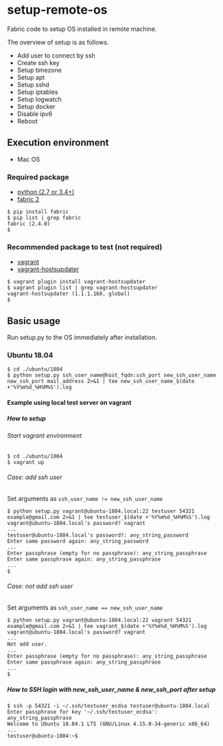 # setup-remote-os

Fabric code to setup OS installed in remote machine.

The overview of setup is as follows.

- Add user to connect by ssh
- Create ssh key
- Setup timezone
- Setup apt
- Setup sshd
- Setup iptables
- Setup logwatch
- Setup docker
- Disable ipv6
- Reboot

## Execution environment

- Mac OS

### Required package

- [python (2.7 or 3.4+)](https://docs.python-guide.org/starting/install3/osx/)
- [fabric 2](http://www.fabfile.org/installing.html)

```
$ pip install fabric
$ pip list | grep fabric
fabric (2.4.0)
$
```

### Recommended package to test (not required)

- [vagrant](https://www.vagrantup.com/intro/getting-started/index.html)
- [vagrant-hostsupdater](https://github.com/cogitatio/vagrant-hostsupdater)

```
$ vagrant plugin install vagrant-hostsupdater
$ vagrant plugin list | grep vagrant-hostsupdater
vagrant-hostsupdater (1.1.1.160, global)
$
```

## Basic usage

Run setup.py to the OS immediately after installation.

### Ubuntu 18.04

```
$ cd ./ubuntu/1804
$ python setup.py ssh_user_name@host_fqdn:ssh_port new_ssh_user_name new_ssh_port mail_address 2>&1 | tee new_ssh_user_name_$(date +'%Y%m%d_%H%M%S').log
```

#### Example using local test server on vagrant

##### How to setup

###### Start vagrant environment

```
$ cd ./ubuntu/1804
$ vagrant up
```

###### Case: add ssh user

Set arguments as `ssh_user_name != new_ssh_user_name`

```
$ python setup.py vagrant@ubuntu-1804.local:22 testuser 54321 example@gmail.com 2>&1 | tee testuser_$(date +'%Y%m%d_%H%M%S').log
vagrant@ubuntu-1804.local's password? vagrant
...
testuser@ubuntu-1804.local's password?: any_string_password
Enter same password again: any_string_password
...
Enter passphrase (empty for no passphrase): any_string_passphrase
Enter same passphrase again: any_string_passphrase
...
$
```

###### Case: not add ssh user

Set arguments as `ssh_user_name == new_ssh_user_name`

```
$ python setup.py vagrant@ubuntu-1804.local:22 vagrant 54321 example@gmail.com 2>&1 | tee vagrant_$(date +'%Y%m%d_%H%M%S').log
vagrant@ubuntu-1804.local's password? vagrant
...
Not add user.
...
Enter passphrase (empty for no passphrase): any_string_passphrase
Enter same passphrase again: any_string_passphrase
...
$
```

##### How to SSH login with new_ssh_user_name & new_ssh_port after setup

```
$ ssh -p 54321 -i ~/.ssh/testuser_ecdsa testuser@ubuntu-1804.local
Enter passphrase for key '~/.ssh/testuser_ecdsa': any_string_passphrase
Welcome to Ubuntu 18.04.1 LTS (GNU/Linux 4.15.0-34-generic x86_64)
...
testuser@ubuntu-1804:~$
```
